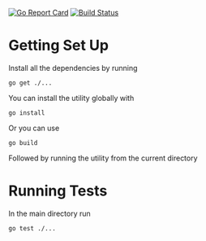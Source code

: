 [![Go Report Card](https://goreportcard.com/badge/github.com/sdorunga1/gocrawl)](https://goreportcard.com/report/github.com/sdorunga1/gocrawl)
[![Build Status](https://travis-ci.org/sdorunga1/gocrawl.svg?branch=master)](https://travis-ci.org/sdorunga1/gocrawl)

# Getting Set Up

Install all the dependencies by running

```
go get ./...
```

You can install the utility globally with

```
go install
```

Or you can use

```
go build
```

Followed by running the utility from the current directory

# Running Tests

In the main directory run

```
go test ./...
```
